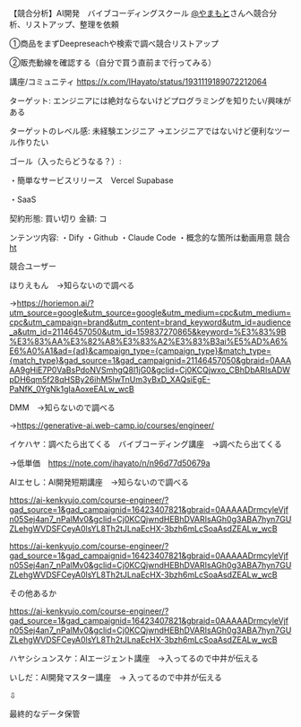 【競合分析】AI開発　バイブコーディングスクール
[@やまもと](https://app.asana.com/0/profile/1210762579485932)さんへ競合分析、リストアップ、整理を依頼

①商品をまずDeepreseachや検索で調べ競合リストアップ

②販売動線を確認する（自分で買う直前まで行ってみる）

講座/コミュニティ https://x.com/IHayato/status/1931119189072212064

ターゲット: エンジニアには絶対ならないけどプログラミングを知りたい/興味がある

ターゲットのレベル感: 未経験エンジニア →エンジニアではないけど便利なツール作りたい

ゴール（入ったらどうなる？）:

・簡単なサービスリリース　Vercel Supabase

・SaaS

契約形態: 買い切り 金額: コ

ンテンツ内容: ・Dify ・Github ・Claude Code ・概念的な箇所は動画用意 競合  [ht](https://horiemon.ai/?utm_source=google&utm_medium=cpc&utm_campaign=brand&utm_content=brand_keyword&utm_id=audience_a&utm_source=google&utm_medium=cpc&utm_id=21146457050&utm_id=159837270865&keyword=%E3%83%9B%E3%83%AA%E3%82%A8%E3%83%A2%E3%83%B3ai%E5%AD%A6%E6%A0%A1&ad=%7Bad%7D&campaign_type=%7Bcampaign_type%7D&match_type=%7Bmatch_type%7D&gad_source=1&gad_campaignid=21146457050&gbraid=0AAAAA9gHiE7P0VaBsPdoNVSmhgQ8l1jG0&gclid=Cj0KCQjwxo_CBhDbARIsADWpDH6qm5f28qHSBy26ihM5lwTnUm3yBxD_XAQsiEgE-PaNfK_0YgNk1gIaAoxeEALw_wcB)

競合ユーザー

ほりえもん　→知らないので調べる

→https://horiemon.ai/?utm_source=google&utm_source=google&utm_medium=cpc&utm_medium=cpc&utm_campaign=brand&utm_content=brand_keyword&utm_id=audience_a&utm_id=21146457050&utm_id=159837270865&keyword=%E3%83%9B%E3%83%AA%E3%82%A8%E3%83%A2%E3%83%B3ai%E5%AD%A6%E6%A0%A1&ad={ad}&campaign_type={campaign_type}&match_type={match_type}&gad_source=1&gad_campaignid=21146457050&gbraid=0AAAAA9gHiE7P0VaBsPdoNVSmhgQ8l1jG0&gclid=Cj0KCQjwxo_CBhDbARIsADWpDH6qm5f28qHSBy26ihM5lwTnUm3yBxD_XAQsiEgE-PaNfK_0YgNk1gIaAoxeEALw_wcB

DMM　→知らないので調べる

→https://generative-ai.web-camp.io/courses/engineer/

イケハヤ：調べたら出てくる　バイブコーディング講座　→調べたら出てくる

→低単価　https://note.com/ihayato/n/n96d77d50679a

AIエセし：AI開発短期講座　→知らないので調べる

https://ai-kenkyujo.com/course-engineer/?gad_source=1&gad_campaignid=16423407821&gbraid=0AAAAADrmcyleVjfn05Sej4an7_nPalMv0&gclid=Cj0KCQjwndHEBhDVARIsAGh0g3ABA7hyn7GUZLehgWVDSFCeyA0lsYL8Th2tJLnaEcHX-3bzh6mLcSoaAsdZEALw_wcB

https://ai-kenkyujo.com/course-engineer/?gad_source=1&gad_campaignid=16423407821&gbraid=0AAAAADrmcyleVjfn05Sej4an7_nPalMv0&gclid=Cj0KCQjwndHEBhDVARIsAGh0g3ABA7hyn7GUZLehgWVDSFCeyA0lsYL8Th2tJLnaEcHX-3bzh6mLcSoaAsdZEALw_wcB

その他あるか

https://ai-kenkyujo.com/course-engineer/?gad_source=1&gad_campaignid=16423407821&gbraid=0AAAAADrmcyleVjfn05Sej4an7_nPalMv0&gclid=Cj0KCQjwndHEBhDVARIsAGh0g3ABA7hyn7GUZLehgWVDSFCeyA0lsYL8Th2tJLnaEcHX-3bzh6mLcSoaAsdZEALw_wcB

ハヤシシュンスケ：AIエージェント講座　→入ってるので中井が伝える

いしだ：AI開発マスター講座　→ 入ってるので中井が伝える

⇩

最終的なデータ保管
